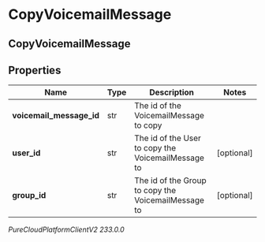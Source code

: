 # CopyVoicemailMessage

## CopyVoicemailMessage

## Properties

|Name | Type | Description | Notes|
|------------ | ------------- | ------------- | -------------|
| **voicemail_message_id** | str | The id of the VoicemailMessage to copy | |
| **user_id** | str | The id of the User to copy the VoicemailMessage to | [optional] |
| **group_id** | str | The id of the Group to copy the VoicemailMessage to | [optional] |



_PureCloudPlatformClientV2 233.0.0_
